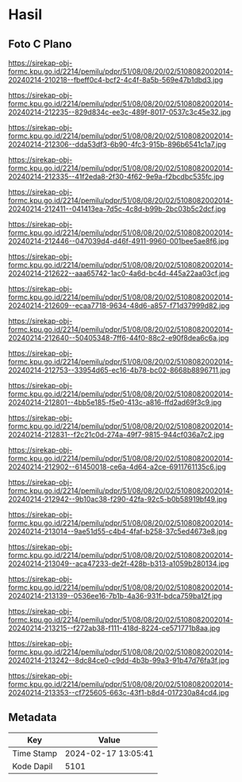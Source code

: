 # Hasil

## Foto C Plano

https://sirekap-obj-formc.kpu.go.id/2214/pemilu/pdpr/51/08/08/20/02/5108082002014-20240214-210218--fbeff0c4-bcf2-4c4f-8a5b-569e47b1dbd3.jpg

https://sirekap-obj-formc.kpu.go.id/2214/pemilu/pdpr/51/08/08/20/02/5108082002014-20240214-212235--829d834c-ee3c-489f-8017-0537c3c45e32.jpg

https://sirekap-obj-formc.kpu.go.id/2214/pemilu/pdpr/51/08/08/20/02/5108082002014-20240214-212306--dda53df3-6b90-4fc3-915b-896b6541c1a7.jpg

https://sirekap-obj-formc.kpu.go.id/2214/pemilu/pdpr/51/08/08/20/02/5108082002014-20240214-212335--41f2eda8-2f30-4f62-9e9a-f2bcdbc535fc.jpg

https://sirekap-obj-formc.kpu.go.id/2214/pemilu/pdpr/51/08/08/20/02/5108082002014-20240214-212411--041413ea-7d5c-4c8d-b99b-2bc03b5c2dcf.jpg

https://sirekap-obj-formc.kpu.go.id/2214/pemilu/pdpr/51/08/08/20/02/5108082002014-20240214-212446--047039d4-d46f-4911-9960-001bee5ae8f6.jpg

https://sirekap-obj-formc.kpu.go.id/2214/pemilu/pdpr/51/08/08/20/02/5108082002014-20240214-212622--aaa65742-1ac0-4a6d-bc4d-445a22aa03cf.jpg

https://sirekap-obj-formc.kpu.go.id/2214/pemilu/pdpr/51/08/08/20/02/5108082002014-20240214-212609--ecaa7718-9634-48d6-a857-f71d37999d82.jpg

https://sirekap-obj-formc.kpu.go.id/2214/pemilu/pdpr/51/08/08/20/02/5108082002014-20240214-212640--50405348-7ff6-44f0-88c2-e90f8dea6c6a.jpg

https://sirekap-obj-formc.kpu.go.id/2214/pemilu/pdpr/51/08/08/20/02/5108082002014-20240214-212753--33954d65-ec16-4b78-bc02-8668b8896711.jpg

https://sirekap-obj-formc.kpu.go.id/2214/pemilu/pdpr/51/08/08/20/02/5108082002014-20240214-212801--4bb5e185-f5e0-413c-a816-ffd2ad69f3c9.jpg

https://sirekap-obj-formc.kpu.go.id/2214/pemilu/pdpr/51/08/08/20/02/5108082002014-20240214-212831--f2c21c0d-274a-49f7-9815-944cf036a7c2.jpg

https://sirekap-obj-formc.kpu.go.id/2214/pemilu/pdpr/51/08/08/20/02/5108082002014-20240214-212902--61450018-ce6a-4d64-a2ce-6911761135c6.jpg

https://sirekap-obj-formc.kpu.go.id/2214/pemilu/pdpr/51/08/08/20/02/5108082002014-20240214-212942--9b10ac38-f290-42fa-92c5-b0b58919bf49.jpg

https://sirekap-obj-formc.kpu.go.id/2214/pemilu/pdpr/51/08/08/20/02/5108082002014-20240214-213014--9ae51d55-c4b4-4faf-b258-37c5ed4673e8.jpg

https://sirekap-obj-formc.kpu.go.id/2214/pemilu/pdpr/51/08/08/20/02/5108082002014-20240214-213049--aca47233-de2f-428b-b313-a1059b280134.jpg

https://sirekap-obj-formc.kpu.go.id/2214/pemilu/pdpr/51/08/08/20/02/5108082002014-20240214-213139--0536ee16-7b1b-4a36-931f-bdca759ba12f.jpg

https://sirekap-obj-formc.kpu.go.id/2214/pemilu/pdpr/51/08/08/20/02/5108082002014-20240214-213215--f272ab38-f111-418d-8224-ce571771b8aa.jpg

https://sirekap-obj-formc.kpu.go.id/2214/pemilu/pdpr/51/08/08/20/02/5108082002014-20240214-213242--8dc84ce0-c9dd-4b3b-99a3-91b47d76fa3f.jpg

https://sirekap-obj-formc.kpu.go.id/2214/pemilu/pdpr/51/08/08/20/02/5108082002014-20240214-213353--cf725605-663c-43f1-b8d4-017230a84cd4.jpg


## Metadata

| Key        | Value               |
| ---------- | ------------------- |
| Time Stamp | 2024-02-17 13:05:41 |
| Kode Dapil | 5101                |



